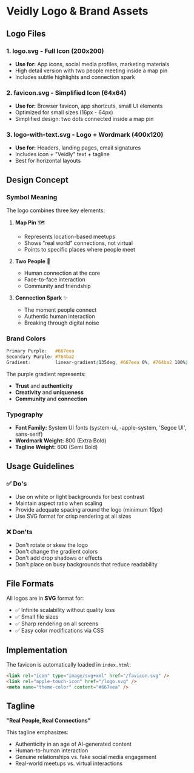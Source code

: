 # Veidly Logo & Brand Assets

## Logo Files

### 1. **logo.svg** - Full Icon (200x200)
- **Use for:** App icons, social media profiles, marketing materials
- High detail version with two people meeting inside a map pin
- Includes subtle highlights and connection spark

### 2. **favicon.svg** - Simplified Icon (64x64)
- **Use for:** Browser favicon, app shortcuts, small UI elements
- Optimized for small sizes (16px - 64px)
- Simplified design: two dots connected inside a map pin

### 3. **logo-with-text.svg** - Logo + Wordmark (400x120)
- **Use for:** Headers, landing pages, email signatures
- Includes icon + "Veidly" text + tagline
- Best for horizontal layouts

## Design Concept

### Symbol Meaning
The logo combines three key elements:

1. **Map Pin** 🗺️
   - Represents location-based meetups
   - Shows "real world" connections, not virtual
   - Points to specific places where people meet

2. **Two People** 👥
   - Human connection at the core
   - Face-to-face interaction
   - Community and friendship

3. **Connection Spark** ✨
   - The moment people connect
   - Authentic human interaction
   - Breaking through digital noise

### Brand Colors

```css
Primary Purple:   #667eea
Secondary Purple: #764ba2
Gradient:         linear-gradient(135deg, #667eea 0%, #764ba2 100%)
```

The purple gradient represents:
- **Trust** and **authenticity**
- **Creativity** and **uniqueness**
- **Community** and **connection**

### Typography

- **Font Family:** System UI fonts (system-ui, -apple-system, 'Segoe UI', sans-serif)
- **Wordmark Weight:** 800 (Extra Bold)
- **Tagline Weight:** 600 (Semi Bold)

## Usage Guidelines

### ✅ Do's
- Use on white or light backgrounds for best contrast
- Maintain aspect ratio when scaling
- Provide adequate spacing around the logo (minimum 10px)
- Use SVG format for crisp rendering at all sizes

### ❌ Don'ts
- Don't rotate or skew the logo
- Don't change the gradient colors
- Don't add drop shadows or effects
- Don't place on busy backgrounds that reduce readability

## File Formats

All logos are in **SVG** format for:
- ✅ Infinite scalability without quality loss
- ✅ Small file sizes
- ✅ Sharp rendering on all screens
- ✅ Easy color modifications via CSS

## Implementation

The favicon is automatically loaded in `index.html`:

```html
<link rel="icon" type="image/svg+xml" href="/favicon.svg" />
<link rel="apple-touch-icon" href="/logo.svg" />
<meta name="theme-color" content="#667eea" />
```

## Tagline

**"Real People, Real Connections"**

This tagline emphasizes:
- Authenticity in an age of AI-generated content
- Human-to-human interaction
- Genuine relationships vs. fake social media engagement
- Real-world meetups vs. virtual interactions
